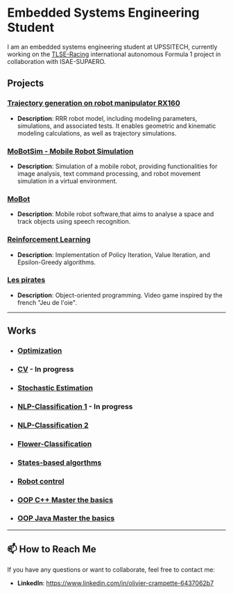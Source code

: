 # Embedded Systems Engineering Student
I am an embedded systems engineering student at UPSSITECH, currently working on the [TLSE-Racing](https://tlseracing.fr/about/) international autonomous Formula 1 project in collaboration with ISAE-SUPAERO.

##  Projects

### [Trajectory generation on robot manipulator RX160](https://github.com/OlivierCrt/Trajectory_Generation_Robot_Manipulator_RX160)
- **Description**: RRR robot model, including modeling parameters, simulations, and associated tests. It enables geometric and kinematic modeling calculations, as well as trajectory simulations.
### [MoBotSim - Mobile Robot Simulation](https://github.com/OlivierCrt/MobotSim)
- **Description**: Simulation of a mobile robot, providing functionalities for image analysis, text command processing, and robot movement simulation in a virtual environment.
### [MoBot](https://github.com/OlivierCrt/Mobot)
- **Description**: Mobile robot software,that aims to analyse a space and track objects using speech recognition.
### [Reinforcement Learning](https://github.com/OlivierCrt/Reinforcement_Learning)
- **Description**: Implementation of Policy Iteration, Value Iteration, and Epsilon-Greedy algorithms.
### [Les pirates](https://github.com/OlivierCrt/les_pirates)
- **Description**: Object-oriented programming. Video game inspired by the french "Jeu de l'oie".
  
---

##  Works


- ### [Optimization](https://github.com/OlivierCrt/Optimisation_M1)
- ### [CV](https://github.com/OlivierCrt/Image_processing) - In progress
- ### [Stochastic Estimation](https://github.com/OlivierCrt/Estimation_PW)
- ### [NLP-Classification 1](https://github.com/OlivierCrt/PW_speech_processing) - In progress
- ### [NLP-Classification 2](https://github.com/OlivierCrt/PW_Machine-Learning)
- ### [Flower-Classification](https://github.com/OlivierCrt/PW-python-M1)
- ### [States-based algorthms](https://github.com/OlivierCrt/PW_IA_M1)
- ### [Robot control](https://github.com/OlivierCrt/PW_Robot_Control)
- ### [OOP C++ Master the basics](https://github.com/OlivierCrt/PW_Cpp)
- ### [OOP Java Master the basics](https://github.com/OlivierCrt/PW-java-BS3)
---


## 📫 How to Reach Me
If you have any questions or want to collaborate, feel free to contact me:
- **LinkedIn**: https://www.linkedin.com/in/olivier-crampette-6437062b7
